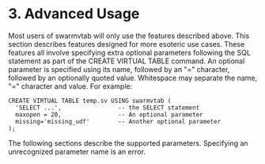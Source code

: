 # 3\. Advanced Usage


Most users of swarmvtab will only use the features described above. 
This section describes features designed for more esoteric use cases. These
features all involve specifying extra optional parameters following the SQL
statement as part of the CREATE VIRTUAL TABLE command. An optional parameter 
is specified using its name, followed by an "\=" character, followed by an
optionally quoted value. Whitespace may separate the name, "\=" character 
and value. For example:




```
CREATE VIRTUAL TABLE temp.sv USING swarmvtab (
  'SELECT ...',                -- the SELECT statement
  maxopen = 20,                -- An optional parameter
  missing='missing_udf'        -- Another optional parameter
);

```

The following sections describe the supported parameters. Specifying
an unrecognized parameter name is an error.




